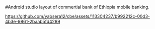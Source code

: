 #Android studio layout of commertial bank of Ethiopia mobile banking.

https://github.com/yabsera12/cbe/assets/113304237/b992212c-00d3-4b3e-9861-2baab5fd4289
